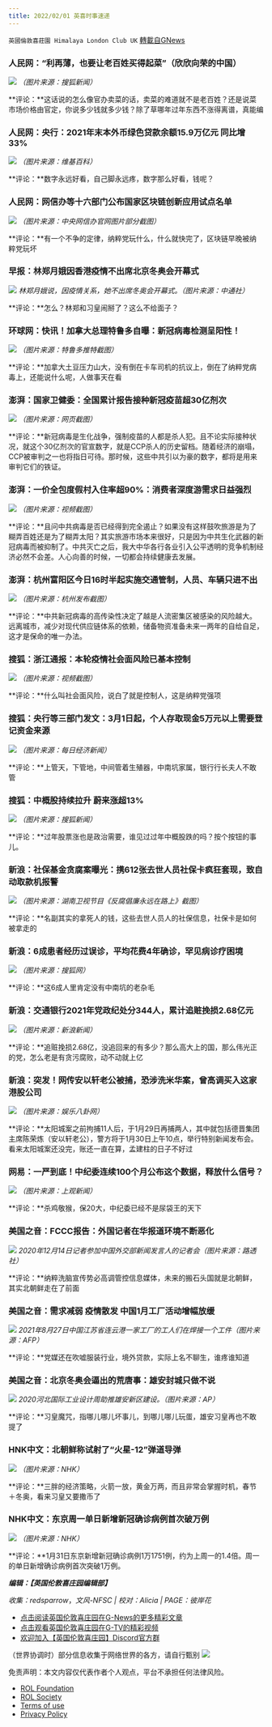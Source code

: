 ```yaml
---
title: 2022/02/01 英喜时事速递
---
```

`英國倫敦喜莊園 Himalaya London Club UK` [轉載自GNews](https://gnews.org/zh-hans/1941750/)

### 人民网：“利再薄，也要让老百姓买得起菜”（欣欣向荣的中国）
[![](https://express.adobe.com/page/d9DZXqOR8c59Z/images/A5D188E3-A8F9-486E-AC9C-143DE64955B3.jpg?asset_id=F58A7984-1463-49CF-813F-9CBD11A5DCBB&amp;size=1024)](https://express.adobe.com/page/d9DZXqOR8c59Z/images/A5D188E3-A8F9-486E-AC9C-143DE64955B3.jpg?asset_id=F58A7984-1463-49CF-813F-9CBD11A5DCBB&amp;size=1024)
*（图片来源：搜狐新闻）*

**评论：**这话说的怎么像官办卖菜的话，卖菜的难道就不是老百姓？还是说菜市场价格由官定，你说多少钱就多少钱？除了草哪年过年东西不涨得离谱，真能编

### 人民网：央行：2021年末本外币绿色贷款余额15.9万亿元 同比增33%
[![](https://express.adobe.com/page/d9DZXqOR8c59Z/images/5B8A7A5D-DBA9-4B6C-89BD-9F2360FD28CD.jpg?asset_id=89CD9BB1-F6ED-4175-B615-80C8D7C82AAD&amp;size=2560)](https://express.adobe.com/page/d9DZXqOR8c59Z/images/5B8A7A5D-DBA9-4B6C-89BD-9F2360FD28CD.jpg?asset_id=89CD9BB1-F6ED-4175-B615-80C8D7C82AAD&amp;size=800)
*（图片来源：维基百科）*

**评论：**数字永远好看，自己脚永远疼，数字那么好看，钱呢？

### 人民网：网信办等十六部门公布国家区块链创新应用试点名单
[![](https://express.adobe.com/page/d9DZXqOR8c59Z/images/7CB91351-9BA1-492F-95CE-FF34186CE7C3.jpg?asset_id=3AEBB950-57A1-4985-9536-DE46A49537DC&amp;size=2595)](https://express.adobe.com/page/d9DZXqOR8c59Z/images/7CB91351-9BA1-492F-95CE-FF34186CE7C3.jpg?asset_id=3AEBB950-57A1-4985-9536-DE46A49537DC&amp;size=750)
*（图片来源：中央网信办官网图片部分截图）*

**评论：**有一个不争的定律，纳粹党玩什么，什么就快完了，区块链早晚被纳粹党玩坏

### 早报：林郑月娥因香港疫情不出席北京冬奥会开幕式
[![](https://express.adobe.com/page/d9DZXqOR8c59Z/images/71288895-8496-4FA1-80EA-092ACB87499E.jpg?asset_id=A04B15B5-CAE5-4123-80F5-0939B28CD57B&amp;size=2560)](https://express.adobe.com/page/d9DZXqOR8c59Z/images/71288895-8496-4FA1-80EA-092ACB87499E.jpg?asset_id=A04B15B5-CAE5-4123-80F5-0939B28CD57B&amp;size=800)
*林郑月娥说，因疫情关系，她不出席冬奥会开幕式。（图片来源：中通社）*

**评论：**怎么？林郑和习皇闹掰了？这么不给面子？

### 环球网：快讯！加拿大总理特鲁多自曝：新冠病毒检测呈阳性！
[![](https://express.adobe.com/page/d9DZXqOR8c59Z/images/F7D945B6-4220-4599-92DC-B7FC4DF81D38.png?asset_id=95BE58FF-1B97-494B-AEBC-9C2380C03646&amp;size=2560)](https://express.adobe.com/page/d9DZXqOR8c59Z/images/F7D945B6-4220-4599-92DC-B7FC4DF81D38.png?asset_id=95BE58FF-1B97-494B-AEBC-9C2380C03646&amp;size=606)
*（图片来源：特鲁多推特截图）*

**评论：**加拿大土豆压力山大，没有倒在卡车司机的抗议上，倒在了纳粹党病毒上，还能说什么呢，人做事天在看

### 澎湃：国家卫健委：全国累计报告接种新冠疫苗超30亿剂次
[![](https://express.adobe.com/page/d9DZXqOR8c59Z/images/0F0CA5D0-B0A1-423D-941F-18DA300900FA.jpg?asset_id=D42A87BF-E7B4-4282-82C6-C0A985E1DDCB&amp;size=2737)](https://express.adobe.com/page/d9DZXqOR8c59Z/images/0F0CA5D0-B0A1-423D-941F-18DA300900FA.jpg?asset_id=D42A87BF-E7B4-4282-82C6-C0A985E1DDCB&amp;size=802)
*（图片来源：网页截图）*

**评论：**新冠病毒是生化战争，强制疫苗的人都是杀人犯。且不论实际接种状况，就这个30亿剂次的官宣数字，就是CCP杀人的历史留档。随着经济的崩塌，CCP被审判之一也将指日可待。那时候，这些中共引以为豪的数字，都将是用来审判它们的铁证。

### 澎湃：一价全包度假村入住率超90%：消费者深度游需求日益强烈
[![](https://express.adobe.com/page/d9DZXqOR8c59Z/images/C0885D2C-D962-475F-9E0E-CA274F348806.jpg?asset_id=F26EEE2A-4AED-460D-810B-363D75458A8B&amp;size=2560)](https://express.adobe.com/page/d9DZXqOR8c59Z/images/C0885D2C-D962-475F-9E0E-CA274F348806.jpg?asset_id=F26EEE2A-4AED-460D-810B-363D75458A8B&amp;size=750)
*（图片来源：视频截图）*

**评论：**且问中共病毒是否已经得到完全遏止？如果没有这样鼓吹旅游是为了糊弄百姓还是为了糊弄太阳？其实旅游市场本来很好，只是因为中共生化武器的新冠病毒而被抑制了。中共灭亡之后，我大中华各行各业引入公平透明的竞争机制经济必然不会差。人心向善的时候，一切都会持续健康去发展。

### 澎湃：杭州富阳区今日16时半起实施交通管制，人员、车辆只进不出
[![](https://express.adobe.com/page/d9DZXqOR8c59Z/images/F0AB8BBF-49DA-4285-B6E9-B868D8917594.png?asset_id=67068E2F-D1C2-49C4-8CBC-89E3DDDFA6F6&amp;size=1024)](https://express.adobe.com/page/d9DZXqOR8c59Z/images/F0AB8BBF-49DA-4285-B6E9-B868D8917594.png?asset_id=67068E2F-D1C2-49C4-8CBC-89E3DDDFA6F6&amp;size=990)
*（图片来源：杭州发布截图）*

**评论：**中共新冠病毒的高传染性决定了越是人流密集区被感染的风险越大。远离城市，减少对现代供应链体系的依赖，储备物资准备未来一两年的自给自足，这才是保命的唯一办法。

### 搜狐：浙江通报：本轮疫情社会面风险已基本控制
[![](https://express.adobe.com/page/d9DZXqOR8c59Z/images/169035E9-4923-48DC-9724-47061A907FCE.png?asset_id=30B7AE1D-EE5B-422D-8C76-1070A2183F86&amp;size=1024)](https://express.adobe.com/page/d9DZXqOR8c59Z/images/169035E9-4923-48DC-9724-47061A907FCE.png?asset_id=30B7AE1D-EE5B-422D-8C76-1070A2183F86&amp;size=1024)
*（图片来源：视频截图）*

**评论：**什么叫社会面风险，说白了就是控制人，这是纳粹党强项

### 搜狐：央行等三部门发文：3月1日起，个人存取现金5万元以上需要登记资金来源
[![](https://express.adobe.com/page/d9DZXqOR8c59Z/images/35CFA5D2-B244-4D3D-A7EF-0514C7418E79.jpg?asset_id=5A632702-6A4A-486E-A261-5B9125A4CF49&amp;size=2560)](https://express.adobe.com/page/d9DZXqOR8c59Z/images/35CFA5D2-B244-4D3D-A7EF-0514C7418E79.jpg?asset_id=5A632702-6A4A-486E-A261-5B9125A4CF49&amp;size=480)
*（图片来源：每日经济新闻）*

**评论：**上管天，下管地，中间管着生殖器，中南坑家属，银行行长夫人不敢管

### 搜狐：中概股持续拉升 蔚来涨超13%
[![](https://express.adobe.com/page/d9DZXqOR8c59Z/images/44799D75-62F2-405E-BE73-4210ED662EA3.jpg?asset_id=C57F1FC4-C97D-42BD-A887-BEC26BBA7F63&amp;size=2560)](https://express.adobe.com/page/d9DZXqOR8c59Z/images/44799D75-62F2-405E-BE73-4210ED662EA3.jpg?asset_id=C57F1FC4-C97D-42BD-A887-BEC26BBA7F63&amp;size=750)
*（图片来源：搜狐新闻）*

**评论：**过年股票涨也是政治需要，谁见过过年中概股跌的吗？按个按钮的事儿。

### 新浪：社保基金贪腐案曝光：携612张去世人员社保卡疯狂套现，致自动取款机报警
[![](https://express.adobe.com/page/d9DZXqOR8c59Z/images/29C10835-5D2B-4426-BEF6-AC00F56932B8.jpg?asset_id=FA55893D-2BC5-49C3-803F-00793AFC7F47&amp;size=2560)](https://express.adobe.com/page/d9DZXqOR8c59Z/images/29C10835-5D2B-4426-BEF6-AC00F56932B8.jpg?asset_id=FA55893D-2BC5-49C3-803F-00793AFC7F47&amp;size=750)
*（图片来源：湖南卫视节目《反腐倡廉永远在路上》截图）*

**评论：**名副其实的拿死人的钱，这些去世人员人的社保信息，社保卡是如何被拿走的

### 新浪：6成患者经历过误诊，平均花费4年确诊，罕见病诊疗困境
[![](https://express.adobe.com/page/d9DZXqOR8c59Z/images/68954A35-476B-475B-AC60-B69A207DAA53.jpg?asset_id=CEF5ECD6-4C17-4722-A30D-2086078CDC55&amp;size=2560)](https://express.adobe.com/page/d9DZXqOR8c59Z/images/68954A35-476B-475B-AC60-B69A207DAA53.jpg?asset_id=CEF5ECD6-4C17-4722-A30D-2086078CDC55&amp;size=400)
*（图片来源：搜狐网）*

**评论：**这6成人里肯定没有中南坑的老杂毛

### 新浪：交通银行2021年党政纪处分344人，累计追赃挽损2.68亿元
[![](https://express.adobe.com/page/d9DZXqOR8c59Z/images/2FDE72F5-BD06-44BA-92D1-40F668610A8A.jpg?asset_id=61FA7163-BD59-46EF-8247-BD27F4F72D66&amp;size=2560)](https://express.adobe.com/page/d9DZXqOR8c59Z/images/2FDE72F5-BD06-44BA-92D1-40F668610A8A.jpg?asset_id=61FA7163-BD59-46EF-8247-BD27F4F72D66&amp;size=550)
*（图片来源：新浪新闻）*

**评论：**追赃挽损2.68亿，没追回来的有多少？那么高大上的国，那么伟光正的党，怎么老是有贪污腐败，动不动就上亿

### 新浪：突发！网传安以轩老公被捕，恐涉洗米华案，曾高调买入这家港股公司
[![](https://express.adobe.com/page/d9DZXqOR8c59Z/images/2124109A-E549-4D6C-A350-6407D8C2B2B1.jpg?asset_id=9807E64E-6FFF-40F8-9E1F-B5DD209990FF&amp;size=2560)](https://express.adobe.com/page/d9DZXqOR8c59Z/images/2124109A-E549-4D6C-A350-6407D8C2B2B1.jpg?asset_id=9807E64E-6FFF-40F8-9E1F-B5DD209990FF&amp;size=570)
*（图片来源：娱乐八卦网）*

**评论：**太阳城案之前拘捕11人后，于1月29日再捕两人，其中就包括德晋集团主席陈荣炼（安以轩老公），警方将于1月30日上午10点，举行特别新闻发布会。看来太阳城案还没完，账还一直在算，孟建柱的日子不好过

### 网易：一严到底！中纪委连续100个月公布这个数据，释放什么信号？
[![](https://express.adobe.com/page/d9DZXqOR8c59Z/images/2624D4F4-D5A5-4645-908C-5D85637747CF.png?asset_id=8B08832C-ED4C-4C14-80B7-4701CFBEFC3A&amp;size=2560)](https://express.adobe.com/page/d9DZXqOR8c59Z/images/2624D4F4-D5A5-4645-908C-5D85637747CF.png?asset_id=8B08832C-ED4C-4C14-80B7-4701CFBEFC3A&amp;size=690)
*（图片来源：上观新闻）*

**评论：**杀鸡敬猴，保20大，中纪委已经不是尿袋王的天下

### 美国之音：FCCC报告：外国记者在华报道环境不断恶化
[![](https://express.adobe.com/page/d9DZXqOR8c59Z/images/8CD4512E-A614-4E95-BA64-C66EC1D57B78.jpg?asset_id=3EB65183-97F0-4B5E-B665-7FB82B65D0B8&amp;size=2560)](https://express.adobe.com/page/d9DZXqOR8c59Z/images/8CD4512E-A614-4E95-BA64-C66EC1D57B78.jpg?asset_id=3EB65183-97F0-4B5E-B665-7FB82B65D0B8&amp;size=408)
*2020年12月14日记者参加中国外交部新闻发言人的记者会（图片来源：路透社）*

**评论：**纳粹洗脑宣传势必高调管控信息媒体，未来的搬石头国就是北朝鲜，其实北朝鲜走在了前面

### 美国之音：需求减弱 疫情散发 中国1月工厂活动增幅放缓
[![](https://express.adobe.com/page/d9DZXqOR8c59Z/images/36B37828-F8BB-4432-AB32-7C846C9990BB.jpg?asset_id=464654D0-AECC-4DDC-8AA9-48A54FE5DBD1&amp;size=2560)](https://express.adobe.com/page/d9DZXqOR8c59Z/images/36B37828-F8BB-4432-AB32-7C846C9990BB.jpg?asset_id=464654D0-AECC-4DDC-8AA9-48A54FE5DBD1&amp;size=408)
*2021年8月27日中国江苏省连云港一家工厂的工人们在焊接一个工件（图片来源：AFP）*

**评论：**党媒还在吹嘘服装行业，境外贷款，实际上名不聊生，谁疼谁知道

### 美国之音：北京冬奥会逼出的荒唐事：雄安封城只做不说
[![](https://express.adobe.com/page/d9DZXqOR8c59Z/images/1F02DBD1-7694-456B-970A-01809370DABB.jpg?asset_id=EA8E5295-C5D9-4446-9D30-202E7804ED70&amp;size=2560)](https://express.adobe.com/page/d9DZXqOR8c59Z/images/1F02DBD1-7694-456B-970A-01809370DABB.jpg?asset_id=EA8E5295-C5D9-4446-9D30-202E7804ED70&amp;size=408)
*2020河北国际工业设计周助推雄安新区建设。（图片来源：AP）*

**评论：**习皇魔咒，指哪儿哪儿坏事儿，到哪儿哪儿玩蛋，雄安习皇再也不敢提了

### HNK中文：北朝鲜称试射了“火星-12”弹道导弹
[![](https://express.adobe.com/page/d9DZXqOR8c59Z/images/58437965-E5B6-4D4C-8AE1-C3BBBB0912D1.png?asset_id=4EAC19E0-953B-4D06-ADD9-504CED0279DA&amp;size=2560)](https://express.adobe.com/page/d9DZXqOR8c59Z/images/58437965-E5B6-4D4C-8AE1-C3BBBB0912D1.png?asset_id=4EAC19E0-953B-4D06-ADD9-504CED0279DA&amp;size=640)
*（图片来源：NHK）*

**评论：**三胖的经济策略，火箭一放，黄金万两，而且非常会掌握时机，春节＋冬奥，看来习皇又要撒币了

### NHK中文：东京周一单日新增新冠确诊病例首次破万例
[![](https://express.adobe.com/page/d9DZXqOR8c59Z/images/4A0C830A-C3DC-4B3A-9460-ACD46EAD0EC6.png?asset_id=B3873EAF-3803-4A9A-A35B-48DFF9E58F13&amp;size=2560)](https://express.adobe.com/page/d9DZXqOR8c59Z/images/4A0C830A-C3DC-4B3A-9460-ACD46EAD0EC6.png?asset_id=B3873EAF-3803-4A9A-A35B-48DFF9E58F13&amp;size=640)
*（图片来源：NHK）*

**评论：**1月31日东京新增新冠确诊病例1万1751例，约为上周一的1.4倍。周一的单日新增确诊病例首次突破1万例。

***编辑：【英国伦敦喜庄园编辑部】***

*收集：redsparrow*，*文风-NFSC | 校对：Alicia | PAGE：彼岸花*

- [点击阅读英国伦敦喜庄园在G-News的更多精彩文章](https://gnews.org/zh-hans/author/himalaya_hawk/)
- [点击观看英国伦敦喜庄园在G-TV的精彩视频](https://gtv.org/web/#/UserInfo/5ee680a45bd6f123dd104807)
- [欢迎加入【英国伦敦喜庄园】Discord官方群](https://discord.gg/VsNaHaMUsy)


（世界协调时）部分信息收集于网络世界的各方，请自行甄别
[![](https://express.adobe.com/page/d9DZXqOR8c59Z/images/A3120A68-78FC-4A63-8703-7DECBA8B05D5.jpg?asset_id=4E893AAF-61E8-44BA-86E9-2C1D7377B120&amp;size=1024)](https://express.adobe.com/page/d9DZXqOR8c59Z/images/A3120A68-78FC-4A63-8703-7DECBA8B05D5.jpg?asset_id=4E893AAF-61E8-44BA-86E9-2C1D7377B120&amp;size=1024)
 

免责声明：本文内容仅代表作者个人观点，平台不承担任何法律风险。

- [ROL Foundation](https://rolfoundation.org/)
- [ROL Society](https://rolsociety.org/)
- [Terms of use](https://gnews.org/terms-of-use-3/)
- [Privacy Policy](https://gnews.org/privacy-policy/)
